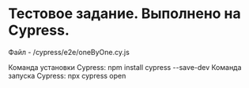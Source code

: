 # Тестовое задание. Выполнено на Cypress.

Файл - /cypress/e2e/oneByOne.cy.js

Команда установки Cypress: npm install cypress --save-dev
Команда запуска Cypress: npx cypress open
